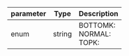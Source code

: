 | parameter | Type | Description |
| ----------- | ----------- |----------- |
| enum  |  string  | BOTTOMK: <br/>NORMAL: <br/>TOPK:    |